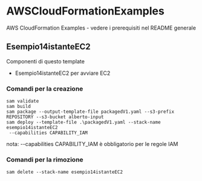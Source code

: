 # AWSCloudFormationExamples
AWS CloudFormation Examples - vedere i prerequisiti nel README generale

## Esempio14istanteEC2
Componenti di questo template
- Esempio14istanteEC2 per avviare EC2

### Comandi per la creazione
```
sam validate
sam build
sam package --output-template-file packagedV1.yaml --s3-prefix REPOSITORY --s3-bucket alberto-input
sam deploy --template-file .\packagedV1.yaml --stack-name esempio14istanteEC2
 --capabilities CAPABILITY_IAM 
```
nota: --capabilities CAPABILITY_IAM è obbligatorio per le regole IAM

### Comandi per la rimozione
```
sam delete --stack-name esempio14istanteEC2
```
